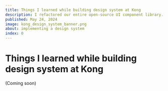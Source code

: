 ```yaml
---
title: Things I learned while building design system at Kong
description: I refactored our entire open-source UI component library. Here are a few lessons I learned.
published: May 24, 2024
image: kong_design_system_banner.png
about: implementing a design system
index: 0
---
```


# Things I learned while building design system at Kong

(Coming soon)